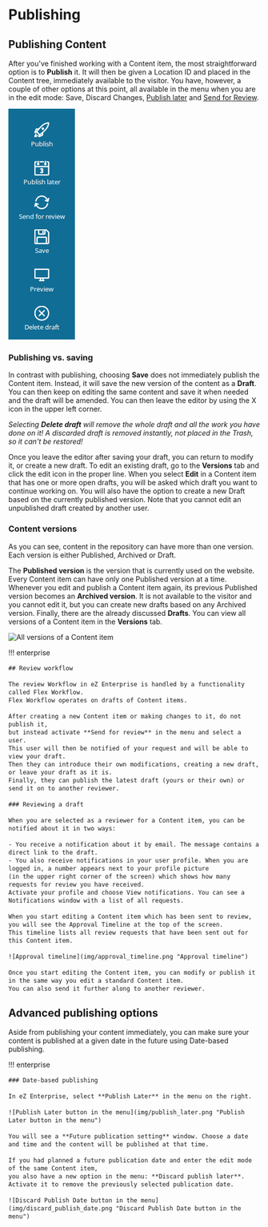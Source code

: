 # Publishing

## Publishing Content

After you've finished working with a Content item, the most straightforward option is to **Publish** it.
It will then be given a Location ID and placed in the Content tree, immediately available to the visitor.
You have, however, a couple of other options at this point, all available in the menu when you are in the edit mode:
Save, Discard Changes, [Publish later](#date-based-publishing) and [Send for Review](#review-workflow).

![Publishing options](img/publishing_options.png "Publishing options")

### Publishing vs. saving

In contrast with publishing, choosing **Save** does not immediately publish the Content item.
Instead, it will save the new version of the content as a **Draft**.
You can then keep on editing the same content and save it when needed and the draft will be amended.
You can then leave the editor by using the X icon in the upper left corner.

*Selecting **Delete draft** will remove the whole draft and all the work you have done on it!
A discarded draft is removed instantly, not placed in the Trash, so it can't be restored!*

Once you leave the editor after saving your draft, you can return to modify it, or create a new draft.
To edit an existing draft, go to the **Versions** tab and click the edit icon in the proper line.
When you select **Edit** in a Content item that has one or more open drafts, you will be asked which draft you want to continue working on.
You will also have the option to create a new Draft based on the currently published version.
Note that you cannot edit an unpublished draft created by another user.

### Content versions

As you can see, content in the repository can have more than one version.
Each version is either Published, Archived or Draft.

The **Published version** is the version that is currently used on the website.
Every Content item can have only one Published version at a time.
Whenever you edit and publish a Content item again, its previous Published version becomes an **Archived version**.
It is not available to the visitor and you cannot edit it, but you can create new drafts based on any Archived version.
Finally, there are the already discussed **Drafts**. You can view all versions of a Content item in the **Versions** tab.

![All versions of a Content item](img/content_item_versions.png "All versions of a Content item")

!!! enterprise

    ## Review workflow

    The review Workflow in eZ Enterprise is handled by a functionality called Flex Workflow.
    Flex Workflow operates on drafts of Content items.

    After creating a new Content item or making changes to it, do not publish it,
    but instead activate **Send for review** in the menu and select a user.
    This user will then be notified of your request and will be able to view your draft.
    Then they can introduce their own modifications, creating a new draft, or leave your draft as it is.
    Finally, they can publish the latest draft (yours or their own) or send it on to another reviewer.

    ### Reviewing a draft

    When you are selected as a reviewer for a Content item, you can be notified about it in two ways:

    - You receive a notification about it by email. The message contains a direct link to the draft.
    - You also receive notifications in your user profile. When you are logged in, a number appears next to your profile picture
    (in the upper right corner of the screen) which shows how many requests for review you have received.
    Activate your profile and choose View notifications. You can see a Notifications window with a list of all requests.

    When you start editing a Content item which has been sent to review, you will see the Approval Timeline at the top of the screen.
    This timeline lists all review requests that have been sent out for this Content item.

    ![Approval timeline](img/approval_timeline.png "Approval timeline")

    Once you start editing the Content item, you can modify or publish it in the same way you edit a standard Content item.
    You can also send it further along to another reviewer.

## Advanced publishing options

Aside from publishing your content immediately, you can make sure your content is published at a given date in the future using Date-based publishing.

!!! enterprise

    ### Date-based publishing

    In eZ Enterprise, select **Publish Later** in the menu on the right.

    ![Publish Later button in the menu](img/publish_later.png "Publish Later button in the menu")

    You will see a **Future publication setting** window. Choose a date and time and the content will be published at that time.

    If you had planned a future publication date and enter the edit mode of the same Content item,
    you also have a new option in the menu: **Discard publish later**.
    Activate it to remove the previously selected publication date.

    ![Discard Publish Date button in the menu](img/discard_publish_date.png "Discard Publish Date button in the menu")
